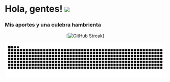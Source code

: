 # Hola, gentes! <img src="https://raw.githubusercontent.com/MartinHeinz/MartinHeinz/master/wave.gif" width="30px">

### Mis aportes y una culebra hambrienta

<div align="center">

[![GitHub Streak](https://github-readme-streak-stats.herokuapp.com?user=whatiskeptiname&theme=dark&hide_border=true&date_format=M%20j%5B%2C%20Y%5D)]

</div>

![snake gif](https://github.com/whatiskeptiname/whatiskeptiname/blob/output/github-contribution-grid-snake.svg)
